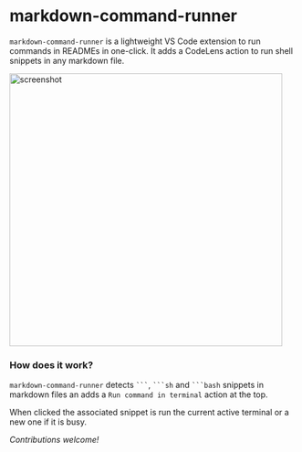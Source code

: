 # markdown-command-runner

`markdown-command-runner` is a lightweight VS Code extension to run commands in READMEs in one-click.
It adds a CodeLens action to run shell snippets in any markdown file.

<img width="478" alt="screenshot" src="https://user-images.githubusercontent.com/1406778/64465935-20934280-d163-11e9-8e0e-8dfd0f86fad3.png">

### How does it work?

`markdown-command-runner` detects `` ``` ``, `` ```sh `` and `` ```bash `` snippets in markdown files an adds
a `Run command in terminal` action at the top.

When clicked the associated snippet is run the current active terminal or a new one if it is busy.


*Contributions welcome!*
